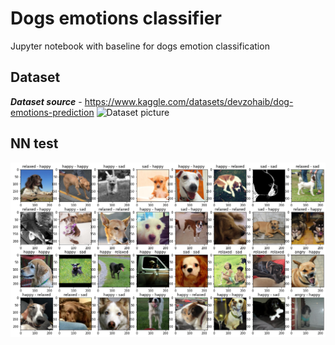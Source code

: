 # Dogs emotions classifier
Jupyter notebook with baseline for dogs emotion classification

## Dataset
___Dataset source___ - https://www.kaggle.com/datasets/devzohaib/dog-emotions-prediction
![Dataset picture](https://storage.googleapis.com/kaggle-datasets-images/2521291/4279172/aa31bd7b1579b7dc11f806a3dff54d9c/dataset-cover.jpg?t=2022-10-03-18-16-58)

## NN test
![Example of NN work](imgs/example.png)